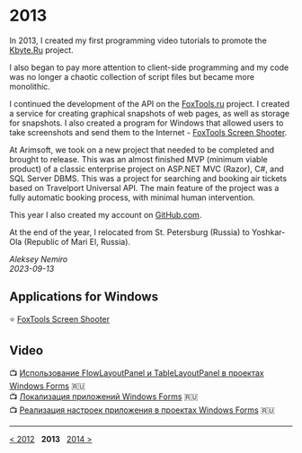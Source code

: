# 2013

In 2013, I created my first programming video tutorials to promote the [Kbyte.Ru](../2010/assets/kbyte.md) project.

I also began to pay more attention to client-side programming and my code was no longer a chaotic collection of script files but became more monolithic.

I continued the development of the API on the [FoxTools.ru](../2012/assets/foxtools.md) project.
I created a service for creating graphical snapshots of web pages, as well as storage for snapshots.
I also created a program for Windows that allowed users to take screenshots and send them to the Internet - [FoxTools Screen Shooter](https://github.com/foxtools-ru/screen-shooter).

At Arimsoft, we took on a new project that needed to be completed and brought to release.
This was an almost finished MVP (minimum viable product) of a classic enterprise project on ASP.NET MVC (Razor), C#, and SQL Server DBMS.
This was a project for searching and booking air tickets based on Travelport Universal API.
The main feature of the project was a fully automatic booking process, with minimal human intervention.

This year I also created my account on [GitHub.com](https://github.com/alekseynemiro).

At the end of the year, I relocated from St. Petersburg (Russia) to Yoshkar-Ola (Republic of Mari El, Russia).

_Aleksey Nemiro  
2023-09-13_

## Applications for Windows

:star: [FoxTools Screen Shooter](https://github.com/foxtools-ru/screen-shooter)

## Video

:tv: [Использование FlowLayoutPanel и TableLayoutPanel в проектах Windows Forms](https://www.youtube.com/watch?v=3Oma-JnirU8) :ru:  
:tv: [Локализация приложений Windows Forms](https://www.youtube.com/watch?v=oevqEXCyg3s) :ru:  
:tv: [Реализация настроек приложения в проектах Windows Forms](https://www.youtube.com/watch?v=_s_XSiRTL90) :ru:

---
[< 2012](/2012) &nbsp; **2013** &nbsp; [2014 >](/2014)

